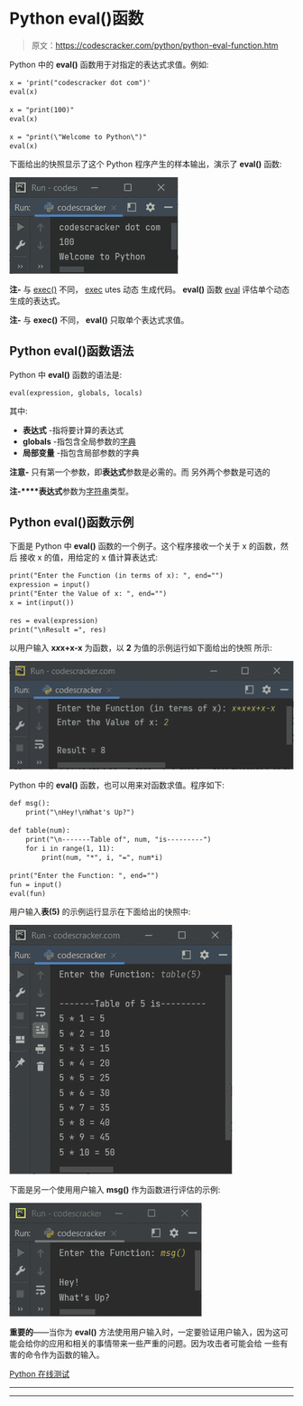 # Python eval()函数

> 原文：<https://codescracker.com/python/python-eval-function.htm>

Python 中的 **eval()** 函数用于对指定的表达式求值。例如:

```
x = 'print("codescracker dot com")'
eval(x)

x = "print(100)"
eval(x)

x = "print(\"Welcome to Python\")"
eval(x)
```

下面给出的快照显示了这个 Python 程序产生的样本输出，演示了 **eval()** 函数:

![python eval function](img/36caafbc76ea8fdadc71dbf89638f65e.png)

**注-** 与 [exec()](/python/python-exec-function.htm) 不同， <u>exec</u> utes 动态 生成代码。 **eval()** 函数 <u>eval</u> 评估单个动态生成的表达式。

**注-** 与 **exec()** 不同， **eval()** 只取单个表达式求值。

## Python eval()函数语法

Python 中 **eval()** 函数的语法是:

```
eval(expression, globals, locals)
```

其中:

*   **表达式** -指将要计算的表达式
*   **globals** -指包含全局参数的[字典](/python/python-dictionary.htm)
*   **局部变量** -指包含局部参数的字典

**注意-** 只有第一个参数，即**表达式**参数是必需的。而 另外两个参数是可选的

**注-****表达式**参数为[字符串](/python/python-strings.htm)类型。

## Python eval()函数示例

下面是 Python 中 **eval()** 函数的一个例子。这个程序接收一个关于 x 的函数，然后 接收 x 的值，用给定的 x 值计算表达式:

```
print("Enter the Function (in terms of x): ", end="")
expression = input()
print("Enter the Value of x: ", end="")
x = int(input())

res = eval(expression)
print("\nResult =", res)
```

以用户输入 **x*x*x+x-x** 为函数，以 **2** 为值的示例运行如下面给出的快照 所示:

![python eval function example](img/9e5e23df5a7901f74fba041c0e1df1bd.png)

Python 中的 **eval()** 函数，也可以用来对函数求值。程序如下:

```
def msg():
    print("\nHey!\nWhat's Up?")

def table(num):
    print("\n-------Table of", num, "is---------")
    for i in range(1, 11):
        print(num, "*", i, "=", num*i)

print("Enter the Function: ", end="")
fun = input()
eval(fun)
```

用户输入**表(5)** 的示例运行显示在下面给出的快照中:

![python eval function program](img/763f6bfbd02241ec9c5500170f9fae3b.png)

下面是另一个使用用户输入 **msg()** 作为函数进行评估的示例:

![eval function in Python](img/799d8fb5b50de2cd7154a0528c10129a.png)

**重要的**——当你为 **eval()** 方法使用用户输入时，一定要验证用户输入，因为这可能会给你的应用和相关的事情带来一些严重的问题。因为攻击者可能会给 一些有害的命令作为函数的输入。

[Python 在线测试](/exam/showtest.php?subid=10)

* * *

* * *